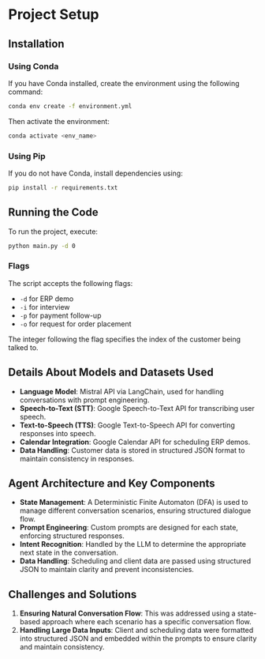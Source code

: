 # Project Setup

## Installation

### Using Conda
If you have Conda installed, create the environment using the following command:
```sh
conda env create -f environment.yml
```
Then activate the environment:
```sh
conda activate <env_name>
```

### Using Pip
If you do not have Conda, install dependencies using:
```sh
pip install -r requirements.txt
```

## Running the Code
To run the project, execute:
```sh
python main.py -d 0
```

### Flags
The script accepts the following flags:
- `-d` for ERP demo
- `-i` for interview
- `-p` for payment follow-up
- `-o` for request for order placement

The integer following the flag specifies the index of the customer being talked to.

## Details About Models and Datasets Used
- **Language Model**: Mistral API via LangChain, used for handling conversations with prompt engineering.
- **Speech-to-Text (STT)**: Google Speech-to-Text API for transcribing user speech.
- **Text-to-Speech (TTS)**: Google Text-to-Speech API for converting responses into speech.
- **Calendar Integration**: Google Calendar API for scheduling ERP demos.
- **Data Handling**: Customer data is stored in structured JSON format to maintain consistency in responses.

## Agent Architecture and Key Components
- **State Management**: A Deterministic Finite Automaton (DFA) is used to manage different conversation scenarios, ensuring structured dialogue flow.
- **Prompt Engineering**: Custom prompts are designed for each state, enforcing structured responses.
- **Intent Recognition**: Handled by the LLM to determine the appropriate next state in the conversation.
- **Data Handling**: Scheduling and client data are passed using structured JSON to maintain clarity and prevent inconsistencies.

## Challenges and Solutions
1. **Ensuring Natural Conversation Flow**: This was addressed using a state-based approach where each scenario has a specific conversation flow.
2. **Handling Large Data Inputs**: Client and scheduling data were formatted into structured JSON and embedded within the prompts to ensure clarity and maintain consistency.


